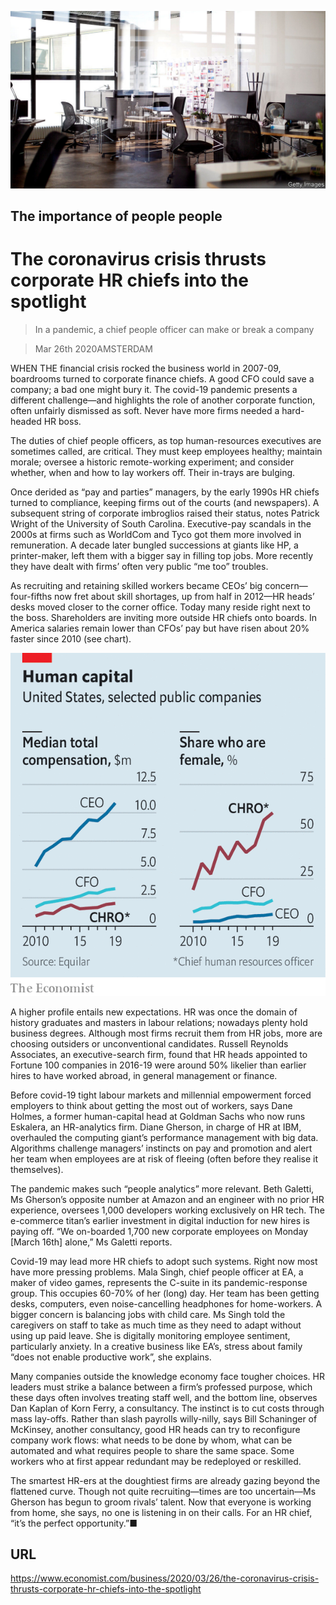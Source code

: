 ![](./images/20200328_WBP501_0.jpg)

## The importance of people people

# The coronavirus crisis thrusts corporate HR chiefs into the spotlight

> In a pandemic, a chief people officer can make or break a company

> Mar 26th 2020AMSTERDAM

WHEN THE financial crisis rocked the business world in 2007-09, boardrooms turned to corporate finance chiefs. A good CFO could save a company; a bad one might bury it. The covid-19 pandemic presents a different challenge—and highlights the role of another corporate function, often unfairly dismissed as soft. Never have more firms needed a hard-headed HR boss.

The duties of chief people officers, as top human-resources executives are sometimes called, are critical. They must keep employees healthy; maintain morale; oversee a historic remote-working experiment; and consider whether, when and how to lay workers off. Their in-trays are bulging.

Once derided as “pay and parties” managers, by the early 1990s HR chiefs turned to compliance, keeping firms out of the courts (and newspapers). A subsequent string of corporate imbroglios raised their status, notes Patrick Wright of the University of South Carolina. Executive-pay scandals in the 2000s at firms such as WorldCom and Tyco got them more involved in remuneration. A decade later bungled successions at giants like HP, a printer-maker, left them with a bigger say in filling top jobs. More recently they have dealt with firms’ often very public “me too” troubles.

As recruiting and retaining skilled workers became CEOs’ big concern—four-fifths now fret about skill shortages, up from half in 2012—HR heads’ desks moved closer to the corner office. Today many reside right next to the boss. Shareholders are inviting more outside HR chiefs onto boards. In America salaries remain lower than CFOs’ pay but have risen about 20% faster since 2010 (see chart).



![](./images/20200328_WBC877.png)

A higher profile entails new expectations. HR was once the domain of history graduates and masters in labour relations; nowadays plenty hold business degrees. Although most firms recruit them from HR jobs, more are choosing outsiders or unconventional candidates. Russell Reynolds Associates, an executive-search firm, found that HR heads appointed to Fortune 100 companies in 2016-19 were around 50% likelier than earlier hires to have worked abroad, in general management or finance.

Before covid-19 tight labour markets and millennial empowerment forced employers to think about getting the most out of workers, says Dane Holmes, a former human-capital head at Goldman Sachs who now runs Eskalera, an HR-analytics firm. Diane Gherson, in charge of HR at IBM, overhauled the computing giant’s performance management with big data. Algorithms challenge managers’ instincts on pay and promotion and alert her team when employees are at risk of fleeing (often before they realise it themselves).

The pandemic makes such “people analytics” more relevant. Beth Galetti, Ms Gherson’s opposite number at Amazon and an engineer with no prior HR experience, oversees 1,000 developers working exclusively on HR tech. The e-commerce titan’s earlier investment in digital induction for new hires is paying off. “We on-boarded 1,700 new corporate employees on Monday [March 16th] alone,” Ms Galetti reports.

Covid-19 may lead more HR chiefs to adopt such systems. Right now most have more pressing problems. Mala Singh, chief people officer at EA, a maker of video games, represents the C-suite in its pandemic-response group. This occupies 60-70% of her (long) day. Her team has been getting desks, computers, even noise-cancelling headphones for home-workers. A bigger concern is balancing jobs with child care. Ms Singh told the caregivers on staff to take as much time as they need to adapt without using up paid leave. She is digitally monitoring employee sentiment, particularly anxiety. In a creative business like EA’s, stress about family “does not enable productive work”, she explains.

Many companies outside the knowledge economy face tougher choices. HR leaders must strike a balance between a firm’s professed purpose, which these days often involves treating staff well, and the bottom line, observes Dan Kaplan of Korn Ferry, a consultancy. The instinct is to cut costs through mass lay-offs. Rather than slash payrolls willy-nilly, says Bill Schaninger of McKinsey, another consultancy, good HR heads can try to reconfigure company work flows: what needs to be done by whom, what can be automated and what requires people to share the same space. Some workers who at first appear redundant may be redeployed or reskilled.

The smartest HR-ers at the doughtiest firms are already gazing beyond the flattened curve. Though not quite recruiting—times are too uncertain—Ms Gherson has begun to groom rivals’ talent. Now that everyone is working from home, she says, no one is listening in on their calls. For an HR chief, “it’s the perfect opportunity.”■

## URL

https://www.economist.com/business/2020/03/26/the-coronavirus-crisis-thrusts-corporate-hr-chiefs-into-the-spotlight
